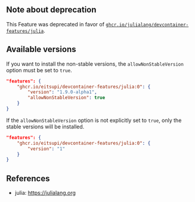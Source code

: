 <!-- markdownlint-disable MD041 -->

## Note about deprecation

This Feature was deprecated in favor of
[`ghcr.io/julialang/devcontainer-features/julia`](https://github.com/JuliaLang/devcontainer-features/tree/main/src/julia).

## Available versions

If you want to install the non-stable versions, the `allowNonStableVersion` option must be set to `true`.

```json
"features": {
    "ghcr.io/eitsupi/devcontainer-features/julia:0": {
        "version": "1.9.0-alpha1",
        "allowNonStableVersion": true
    }
}
```

If the `allowNonStableVersion` option is not explicitly set to `true`, only the stable versions will be installed.

```json
"features": {
    "ghcr.io/eitsupi/devcontainer-features/julia:0": {
        "version": "1"
    }
}
```

## References

- julia: <https://julialang.org>
